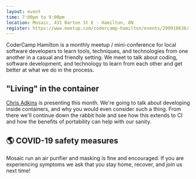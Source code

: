 ```yaml
---
layout: event
time: 7:00pm to 9:00pm
location: Mosaic, 431 Barton St E · Hamilton, ON
register: https://www.meetup.com/codercamp-hamilton/events/299918636/
---
```


CoderCamp Hamilton is a monthly meetup / mini-conference for local software developers to learn tools, techniques, and technologies from one another in a casual and friendly setting. We meet to talk about coding, software development, and technology to learn from each other and get better at what we do in the process.

## "Living" in the container

[Chris Adkins](https://cjadkins.com) is presenting this month. We're going to talk about developing inside containers, and why you would even consider such a thing. From there we'll continue down the rabbit hole and see how this extends to CI and how the benefits of portability can help with our sanity.

## 🌎 COVID-19 safety measures

Mosaic run an air purifier and masking is fine and encouraged. If you
are experiencing symptoms we ask that you stay home, recover, and join
us next time!
